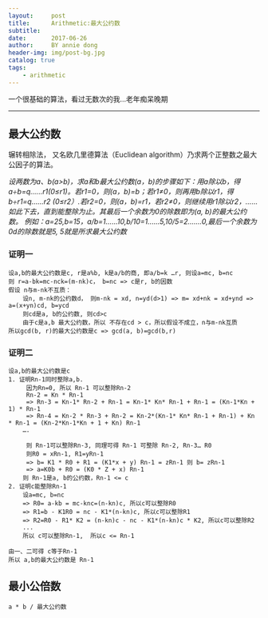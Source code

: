 ```yaml
---
layout:     post
title:      Arithmetic:最大公约数
subtitle:   
date:       2017-06-26
author:     BY annie dong
header-img: img/post-bg.jpg
catalog: true
tags:
    - arithmetic
---
```

一个很基础的算法，看过无数次的我...老年痴呆晚期

---

## 最大公约数
辗转相除法， 又名欧几里德算法（Euclidean algorithm）乃求两个正整数之最大公因子的算法。

*设两数为a、b(a>b)，求a和b最大公约数(a，b)的步骤如下：用a除以b，得a÷b=q......r1(0≤r1)。若r1=0，则(a，b)=b；若r1≠0，则再用b除以r1，得b÷r1=q......r2 (0≤r2）.若r2=0，则(a，b)=r1，若r2≠0，则继续用r1除以r2，……如此下去，直到能整除为止。其最后一个余数为0的除数即为(a, b)的最大公约数。
例如：a=25,b=15，a/b=1......10,b/10=1......5,10/5=2.......0,最后一个余数为0d的除数就是5, 5就是所求最大公约数*

### 证明一
```
设a,b的最大公约数是c, r是a%b, k是a/b的商, 即a/b=k …r, 则设a=mc, b=nc
则 r=a-bk=mc-nck=(m-nk)c， b=nc => c是r, b的因数
假设 n与m-nk不互质：
    设n, m-nk的公约数d， 则m-nk = xd, n=yd(d>1) => m= xd+nk = xd+ynd => a=(x+yn)cd, b=ycd
    则cd是a, b的公约数, 则cd>c
    由于c是a,b 最大公约数，所以 不存在cd > c，所以假设不成立，n与m-nk互质
所以gcd(b, r)的最大公约数是c => gcd(a, b)=gcd(b,r)
```

### 证明二
```
设a,b的最大公约数是c
1. 证明Rn-1同时整除a,b.
     因为Rn=0, 所以 Rn-1 可以整除Rn-2
     Rn-2 = Kn * Rn-1
     => Rn-3 = Kn-1* Rn-2 + Rn-1 = Kn-1* Kn* Rn-1 + Rn-1 = (Kn-1*Kn + 1) * Rn-1
     => Rn-4 = Kn-2 * Rn-3 + Rn-2 = Kn-2*(Kn-1* Kn* Rn-1 + Rn-1) + Kn * Rn-1 = (Kn-2*Kn-1*Kn + 1 + Kn) Rn-1  
    ….
   
     则 Rn-1可以整除Rn-3, 同理可得 Rn-1 可整除 Rn-2, Rn-3… R0
     则R0 = xRn-1, R1=yRn-1
     => b= K1 * R0 + R1 = (K1*x + y) Rn-1 = zRn-1 则 b= zRn-1
     => a=K0b + R0 = (K0 * Z + x) Rn-1
    则 Rn-1是a, b的公约数，Rn-1 <= c
2. 证明c能整除Rn-1
    设a=mc, b=nc
    => R0= a-kb = mc-knc=(n-kn)c, 所以c可以整除R0
    => R1=b - K1R0 = nc - K1*(n-kn)c, 所以c可以整除R1
    => R2=R0 - R1* K2 = (n-kn)c - nc - K1*(n-kn)c * K2, 所以c可以整除R2
    ...
    所以 c可以整除Rn-1,  所以c <= Rn-1

由一、二可得 c等于Rn-1
所以 a,b的最大公约数是 Rn-1
```

## 最小公倍数
`a * b / 最大公约数`

